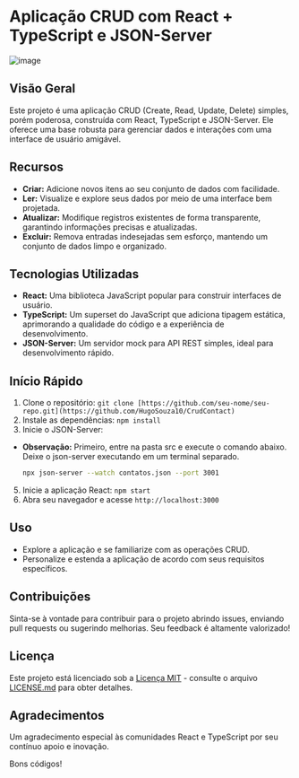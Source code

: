 # Aplicação CRUD com React + TypeScript e JSON-Server

![image](https://github.com/HugoSouza10/CrudContact/assets/51915862/32e98dcc-375a-4edd-857c-2cc56ba5d423)

## Visão Geral

Este projeto é uma aplicação CRUD (Create, Read, Update, Delete) simples, porém poderosa, construída com React, TypeScript e JSON-Server. Ele oferece uma base robusta para gerenciar dados e interações com uma interface de usuário amigável.

## Recursos

- **Criar:** Adicione novos itens ao seu conjunto de dados com facilidade.
- **Ler:** Visualize e explore seus dados por meio de uma interface bem projetada.
- **Atualizar:** Modifique registros existentes de forma transparente, garantindo informações precisas e atualizadas.
- **Excluir:** Remova entradas indesejadas sem esforço, mantendo um conjunto de dados limpo e organizado.

## Tecnologias Utilizadas

- **React:** Uma biblioteca JavaScript popular para construir interfaces de usuário.
- **TypeScript:** Um superset do JavaScript que adiciona tipagem estática, aprimorando a qualidade do código e a experiência de desenvolvimento.
- **JSON-Server:** Um servidor mock para API REST simples, ideal para desenvolvimento rápido.

## Início Rápido

1. Clone o repositório: `git clone [https://github.com/seu-nome/seu-repo.git](https://github.com/HugoSouza10/CrudContact)`
2. Instale as dependências:  `npm install`
3. Inicie o JSON-Server: 
- **Observação:** Primeiro, entre na pasta src e execute o comando abaixo. Deixe o json-server
executando em um terminal separado.
   ```bash
   npx json-server --watch contatos.json --port 3001
5. Inicie a aplicação React: `npm start`
6. Abra seu navegador e acesse `http://localhost:3000`

## Uso

- Explore a aplicação e se familiarize com as operações CRUD.
- Personalize e estenda a aplicação de acordo com seus requisitos específicos.

## Contribuições

Sinta-se à vontade para contribuir para o projeto abrindo issues, enviando pull requests ou sugerindo melhorias. Seu feedback é altamente valorizado!

## Licença

Este projeto está licenciado sob a [Licença MIT](LICENSE.md) - consulte o arquivo [LICENSE.md](LICENSE.md) para obter detalhes.

## Agradecimentos

Um agradecimento especial às comunidades React e TypeScript por seu contínuo apoio e inovação.

Bons códigos!
